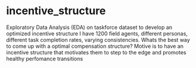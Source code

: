 # incentive_structure
Exploratory Data Analysis (EDA) on taskforce dataset to develop an optimized incentive structure
I have 1200 field agents, different personas, different task completion rates, varying consistencies. Whats the best way to come up with a optimal compensation structure?
Motive is to have an incentive structure that motivates them to step to the edge and promotes healthy perfomance transitions
